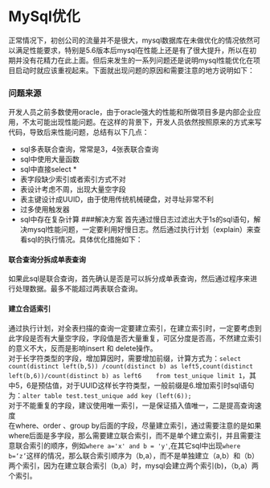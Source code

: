 # MySql优化
  正常情况下，初创公司的流量并不是很大，mysql数据库在未做优化的情况依然可以满足性能要求，特别是5.6版本后mysql在性能上还是有了很大提升，所以在初期并没有花精力在此上面。但后来发生的一系列问题还是说明mysql性能优化在项目启动时就应该重视起来。下面就出现问题的原因和需要注意的地方说明如下：  
### 问题来源
开发人员之前多数使用oracle，由于oracle强大的性能和所做项目多是内部企业应用，不太可能出现性能问题。在这样的背景下，开发人员依然按照原来的方式来写代码，导致后来性能问题，总结有以下几点：  
* sql多表联合查询，常常是3，4张表联合查询
* sql中使用大量函数
* sql中直接select *
* 表字段缺少索引或者索引方式不对
* 表设计考虑不周，出现大量空字段
* 表主键设计成UUID，由于使用传统机械硬盘，对寻址非常不利
* 过多使用触发器
* sql中存在复杂计算
###解决方案
首先通过慢日志过滤出大于1s的sql语句，解决mysql性能问题，一定要利用好慢日志。然后通过执行计划（explain）来查看sql的执行情况。具体优化措施如下：
#### 联合查询分拆成单表查询
如果此sql是联合查询，首先确认是否是可以拆分成单表查询，然后通过程序来进行处理数据。最多不能超过两表联合查询。
#### 建立合适索引
通过执行计划，对全表扫描的查询一定要建立索引，在建立索引时，一定要考虑到此字段是否有大量空字段，字段值是否大量重复，可区分度是否高，不然建立索引的意义不大，反而是影响insert 和 delete操作。  
对于长字符类型的字段，增加算因时，需要增加前缀，计算方式为：```select  count(distinct left(b,5)) /count(distinct b) as left5,count(distinct left(b,6))/count(distinct b) as left6    from test_unique limit 1```，其中5，6是预估值，对于UUID这样长字符类型，一般前缀是6.增加索引时sql语句为：```alter table test.test_unique add key (left(6));```  
对于不能重复的字段，建议使用唯一索引，一是保证插入值唯一，二是提高查询速度  
在where、order 、group by后面的字段，尽量建立索引，通过需要注意的是如果where后面是多字段，那么需要建立联合索引，而不是单个建立索引，并且需要注意联合索引的顺序，例如```where a='x' and b = 'y'```,在其它sql中出现```where b=‘z’```这样的情况，那么联合索引顺序为（b,a），而不是单独建立（a,b）和（b）两个索引，因为在建立联合索引（b,a）时，mysql会建立两个索引(b)，（b,a）两个索引。


  
